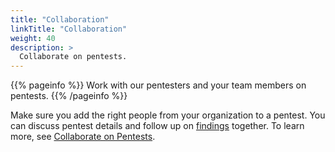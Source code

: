 ```yaml
---
title: "Collaboration"
linkTitle: "Collaboration"
weight: 40
description: >
  Collaborate on pentests.
---
```


{{% pageinfo %}}
Work with our pentesters and your team members on pentests.
{{% /pageinfo %}}

Make sure you add the right people from your organization to a pentest. You can discuss pentest details and follow up on [findings](/platform-deep-dive/pentests/findings/) together. To learn more, see [Collaborate on Pentests](/platform-deep-dive/collaboration/collaborate-on-pentests/).
